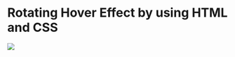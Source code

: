 # Rotating Hover Effect by using HTML and CSS

<img src="https://github.com/Hamsiny/Rotating-Hover/blob/master/rotating-hover.gif?raw=true" />
